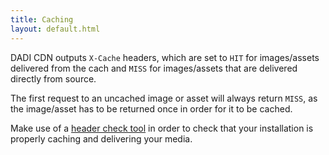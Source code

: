```yaml
---
title: Caching
layout: default.html
---
```


DADI CDN outputs `X-Cache` headers, which are set to `HIT` for images/assets delivered from the cach and `MISS` for images/assets that are delivered directly from source.

The first request to an uncached image or asset will always return `MISS`, as the image/asset has to be returned once in order for it to be cached.

Make use of a [header check tool](http://www.webconfs.com/http-header-check.php) in order to check that your installation is properly caching and delivering your media.
